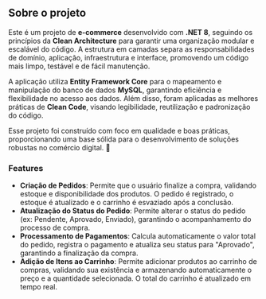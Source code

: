 ## Sobre o projeto

Este é um projeto de **e-commerce** desenvolvido com **.NET 8**, seguindo os princípios da **Clean Architecture** para garantir uma organização modular e escalável do código. A estrutura em camadas separa as responsabilidades de domínio, aplicação, infraestrutura e interface, promovendo um código mais limpo, testável e de fácil manutenção.

A aplicação utiliza **Entity Framework Core** para o mapeamento e manipulação do banco de dados **MySQL**, garantindo eficiência e flexibilidade no acesso aos dados. Além disso, foram aplicadas as melhores práticas de **Clean Code**, visando legibilidade, reutilização e padronização do código.

Esse projeto foi construído com foco em qualidade e boas práticas, proporcionando uma base sólida para o desenvolvimento de soluções robustas no comércio digital. 🚀

### Features

- **Criação de Pedidos**: Permite que o usuário finalize a compra, validando estoque e disponibilidade dos produtos. O pedido é registrado, o estoque é atualizado e o carrinho é esvaziado após a conclusão.
- **Atualização do Status do Pedido**: Permite alterar o status do pedido (ex: Pendente, Aprovado, Enviado), garantindo o acompanhamento do processo de compra.
- **Processamento de Pagamentos**: Calcula automaticamente o valor total do pedido, registra o pagamento e atualiza seu status para "Aprovado", garantindo a finalização da compra.
- **Adição de Itens ao Carrinho**: Permite adicionar produtos ao carrinho de compras, validando sua existência e armazenando automaticamente o preço e a quantidade selecionada. O total do carrinho é atualizado em tempo real.
